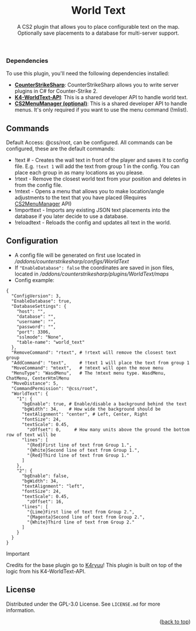 <a name="readme-top"></a>
<!-- PROJECT LOGO -->
<br />
<div align="center">
  <h1 align="center">World Text</h1>
  <a align="center">A CS2 plugin that allows you to place configurable text on the map. <br>Optionally save placements to a database for multi-server support.</a>
  <br><br>
  <img src="https://github.com/user-attachments/assets/ab482c90-3d9b-4778-bfc8-d26f71e6b544" alt="" style="margin: 0;">
  <img src="https://github.com/user-attachments/assets/98cbcb3c-8192-4cab-9318-21c3717ad4b2" alt="" style="margin: 0;">
</div>

<!-- ABOUT THE PROJECT -->

### Dependencies

To use this plugin, you'll need the following dependencies installed:

- [**CounterStrikeSharp**](https://github.com/roflmuffin/CounterStrikeSharp): CounterStrikeSharp allows you to write server plugins in C# for Counter-Strike 2.
- [**K4-WorldText-API**](https://github.com/M-archand/K4-WorldText-API): This is a shared developer API to handle world text.
- [**CS2MenuManager (optional)**](https://github.com/schwarper/cs2menumanager): This is a shared developer API to handle menus. It's only required if you want to use the menu command (!mlist).

<!-- COMMANDS -->

## Commands

Default Access: @css/root, can be configured.
All commands can be configured, these are the default commands:
- !text # - Creates the wall text in front of the player and saves it to config file. E.g. `!text 1` will add the text from group 1 in the config. You can place each group in as many locations as you please.
- !rtext - Remove the closest world text from your position and deletes in from the config file.
- !mtext - Opens a menu that allows you to make location/angle adjustments to the text that you have placed (Requires [CS2MenuManager](https://github.com/schwarper/cs2menumanager) API)
- !importtext - Imports any existing JSON text placements into the database if you later decide to use a database.
- !reloadtext - Reloads the config and updates all text in the world.

<!-- CONFIG -->

## Configuration

- A config file will be generated on first use located in _/addons/counterstrikesharp/configs/WorldText_
- If `"EnableDatabase": false` the coordinates are saved in json files, located in _/addons/counterstrikesharp/plugins/WorldText/maps_
- Config example:
```
{
  "ConfigVersion": 3,
  "EnableDatabase": true,
  "DatabaseSettings": {
    "host": "",
    "database": "",
    "username": "",
    "password": "",
    "port": 3306,
    "sslmode": "None",
    "table-name": "world_text"
  },
  "RemoveCommand": "rtext", # !rtext will remove the closest text group
  "AddCommand": "text",     # !text 1 will place the text from group 1
  "MoveCommand": "mtext",   # !mtext will open the move menu
  "MenuType": "WasdMenu",   # The !mtext menu type. WasdMenu, ChatMenu, CenterHtmlMenu
  "MoveDistance": 5,
  "CommandPermission": "@css/root",
  "WorldText": {
    "1": {
      "bgEnable": true, # Enable/disable a background behind the text
      "bgWidth": 34,    # How wide the background should be
      "textAlignment": "center", # Left, Center, Right
      "fontSize": 24,
      "textScale": 0.45,
	    "zOffset": 0,     # How many units above the ground the bottom row of text will be
      "lines": [
        "{Red}First line of text from Group 1.",
        "{White}Second line of text from Group 1.",
        "{Red}Third line of text from Group 1."
      ]
    },
    "2": {
      "bgEnable": false,
      "bgWidth": 34,
      "textAlignment": "left",
      "fontSize": 24,
      "textScale": 0.45,
	    "zOffset": 16,
      "lines": [
        "{Lime}First line of text from Group 2.",
        "{Magenta}Second line of text from Group 2.",
        "{White}Third line of text from Group 2."
      ]
    }
  }
}
```

<!-- ROADMAP -->

> [!IMPORTANT]
> Credits for the base plugin go to [K4ryuu](https://github.com/K4ryuu)! This plugin is built on top of the logic from his K4-WorldText-API.

<!-- LICENSE -->

## License

Distributed under the GPL-3.0 License. See `LICENSE.md` for more information.

<p align="right">(<a href="#readme-top">back to top</a>)</p>
